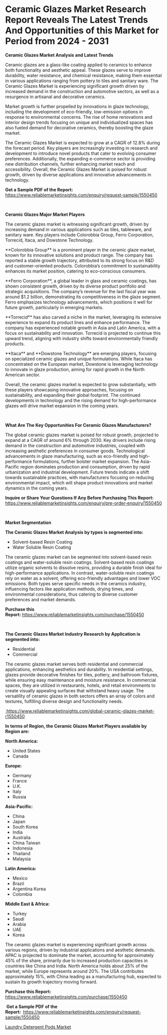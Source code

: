 <p><h1>Ceramic Glazes Market Research Report Reveals The Latest Trends And Opportunities of this Market for Period from 2024 - 2031</h1></p><p><strong>Ceramic Glazes Market Analysis and Latest Trends</strong></p>
<p><p>Ceramic glazes are a glass-like coating applied to ceramics to enhance both functionality and aesthetic appeal. These glazes serve to improve durability, water resistance, and chemical resistance, making them essential in various applications ranging from pottery to tiles and sanitary ware. The Ceramic Glazes Market is experiencing significant growth driven by increased demand in the construction and automotive sectors, as well as a resurgence in artisanal and decorative ceramics.</p><p>Market growth is further propelled by innovations in glaze technology, including the development of eco-friendly, low-emission options in response to environmental concerns. The rise of home renovations and interior design trends focusing on unique and individualized spaces has also fueled demand for decorative ceramics, thereby boosting the glaze market.</p><p>The Ceramic Glazes Market is expected to grow at a CAGR of 12.8% during the forecast period. Key players are increasingly investing in research and development to introduce novel products that cater to evolving consumer preferences. Additionally, the expanding e-commerce sector is providing new distribution channels, further enhancing market reach and accessibility. Overall, the Ceramic Glazes Market is poised for robust growth, driven by diverse applications and innovative advancements in technology.</p></p>
<p><strong>Get a Sample PDF of the Report:&nbsp;</strong> <a href="https://www.reliablemarketinsights.com/enquiry/request-sample/1550450?utm_campaign=1197&utm_medium=2&utm_source=Github&utm_content=ia&utm_term=08112024&utm_id=ceramic-glazes">https://www.reliablemarketinsights.com/enquiry/request-sample/1550450</a></p>
<p>&nbsp;</p>
<p><strong>Ceramic Glazes Major Market Players</strong></p>
<p><p>The ceramic glazes market is witnessing significant growth, driven by increasing demand in various applications such as tiles, tableware, and sanitary ware. Key players include Colorobbia Group, Ferro Corporation, Torrecid, Itaca, and Dowstone Technology.</p><p>**Colorobbia Group** is a prominent player in the ceramic glaze market, known for its innovative solutions and product range. The company has reported a stable growth trajectory, attributed to its strong focus on R&D and customer-oriented products. Colorobbia’s commitment to sustainability enhances its market position, catering to eco-conscious consumers. </p><p>**Ferro Corporation**, a global leader in glass and ceramic coatings, has shown consistent growth, driven by its diverse product portfolio and strategic acquisitions. The company’s revenue for the last fiscal year was around $1.2 billion, demonstrating its competitiveness in the glaze segment. Ferro emphasizes technology advancements, which positions it well for future growth, particularly in emerging markets.</p><p>**Torrecid** has also carved a niche in the market, leveraging its extensive experience to expand its product lines and enhance performance. The company has experienced notable growth in Asia and Latin America, with a focus on sustainability and innovation. Torrecid is projected to continue this upward trend, aligning with industry shifts toward environmentally friendly products.</p><p>**Itaca** and **Dowstone Technology** are emerging players, focusing on specialized ceramic glazes and unique formulations. While Itaca has concentrated on the European market, Dowstone is leveraging technology to innovate in glaze production, aiming for rapid growth in the North American sector.</p><p>Overall, the ceramic glazes market is expected to grow substantially, with these players showcasing innovative approaches, focusing on sustainability, and expanding their global footprint. The continued developments in technology and the rising demand for high-performance glazes will drive market expansion in the coming years.</p></p>
<p>&nbsp;</p>
<p><strong>What Are The Key Opportunities For Ceramic Glazes Manufacturers?</strong></p>
<p><p>The global ceramic glazes market is poised for robust growth, projected to expand at a CAGR of around 6% through 2030. Key drivers include rising demand in the construction and automotive industries, coupled with increasing aesthetic preferences in consumer goods. Technological advancements in glaze manufacturing, such as eco-friendly and high-performance formulations, further bolster market expansion. The Asia-Pacific region dominates production and consumption, driven by rapid urbanization and industrial development. Future trends indicate a shift towards sustainable practices, with manufacturers focusing on reducing environmental impact, which will shape product innovations and market dynamics in the coming years.</p></p>
<p><strong>Inquire or Share Your Questions If Any Before Purchasing This Report:</strong> <a href="https://www.reliablemarketinsights.com/enquiry/pre-order-enquiry/1550450?utm_campaign=1197&utm_medium=2&utm_source=Github&utm_content=ia&utm_term=08112024&utm_id=ceramic-glazes">https://www.reliablemarketinsights.com/enquiry/pre-order-enquiry/1550450</a></p>
<p>&nbsp;</p>
<p><strong>Market Segmentation</strong></p>
<p><strong>The Ceramic Glazes Market Analysis by types is segmented into:</strong></p>
<p><ul><li>Solvent-based Resin Coating</li><li>Water Soluble Resin Coating</li></ul></p>
<p><p>The ceramic glazes market can be segmented into solvent-based resin coatings and water-soluble resin coatings. Solvent-based resin coatings utilize organic solvents to dissolve resins, providing a durable finish ideal for high-performance applications. In contrast, water-soluble resin coatings rely on water as a solvent, offering eco-friendly advantages and lower VOC emissions. Both types serve specific needs in the ceramics industry, influencing factors like application methods, drying times, and environmental considerations, thus catering to diverse customer preferences and market demands.</p></p>
<p><strong>Purchase this Report:&nbsp;</strong><a href="https://www.reliablemarketinsights.com/purchase/1550450?utm_campaign=1197&utm_medium=2&utm_source=Github&utm_content=ia&utm_term=08112024&utm_id=ceramic-glazes">https://www.reliablemarketinsights.com/purchase/1550450</a></p>
<p>&nbsp;</p>
<p><strong>The Ceramic Glazes Market Industry Research by Application is segmented into:</strong></p>
<p><ul><li>Residential</li><li>Commercial</li></ul></p>
<p><p>The ceramic glazes market serves both residential and commercial applications, enhancing aesthetics and durability. In residential settings, glazes provide decorative finishes for tiles, pottery, and bathroom fixtures, while ensuring easy maintenance and moisture resistance. In commercial spaces, they are utilized in restaurants, hotels, and retail environments to create visually appealing surfaces that withstand heavy usage. The versatility of ceramic glazes in both sectors offers an array of colors and textures, fulfilling diverse design and functionality needs.</p></p>
<p><a href="https://www.reliablemarketinsights.com/global-ceramic-glazes-market-r1550450?utm_campaign=1197&utm_medium=2&utm_source=Github&utm_content=ia&utm_term=08112024&utm_id=ceramic-glazes">&nbsp;https://www.reliablemarketinsights.com/global-ceramic-glazes-market-r1550450</a></p>
<p><strong>In terms of Region, the Ceramic Glazes Market Players available by Region are:</strong></p>
<p>
    <p> <strong> North America: </strong>
        <ul>
            <li>United States</li>
            <li>Canada</li>
        </ul>
        </p> 
    <p> <strong> Europe: </strong>
        <ul>
            <li>Germany</li>
            <li>France</li>
            <li>U.K.</li>
            <li>Italy</li>
            <li>Russia</li>
        </ul>
        </p> 
    <p> <strong> Asia-Pacific: </strong>
        <ul>
            <li>China</li>
            <li>Japan</li>
            <li>South Korea</li>
            <li>India</li>
            <li>Australia</li>
            <li>China Taiwan</li>
            <li>Indonesia</li>
            <li>Thailand</li>
            <li>Malaysia</li>
        </ul>
        </p> 
    <p> <strong> Latin America: </strong>
        <ul>
            <li>Mexico</li>
            <li>Brazil</li>
            <li>Argentina Korea</li>
            <li>Colombia</li>
        </ul>
        </p> 
    <p> <strong> Middle East & Africa: </strong>
        <ul>
            <li>Turkey</li>
            <li>Saudi</li>
            <li>Arabia</li>
            <li>UAE</li>
            <li>Korea</li>
        </ul>
    </p>
    </p>
<p><p>The ceramic glazes market is experiencing significant growth across various regions, driven by industrial applications and aesthetic demands. APAC is projected to dominate the market, accounting for approximately 45% of the share, primarily due to increased production capacities in countries like China and India. North America holds about 25% of the market, while Europe represents around 20%. The USA contributes approximately 15%, with China leading as a manufacturing hub, expected to sustain its growth trajectory moving forward.</p></p>
<p><strong>Purchase this Report: </strong><a href="https://www.reliablemarketinsights.com/purchase/1550450?utm_campaign=1197&utm_medium=2&utm_source=Github&utm_content=ia&utm_term=08112024&utm_id=ceramic-glazes">https://www.reliablemarketinsights.com/purchase/1550450</a></p>
<p>&nbsp;<strong>Get a Sample PDF of the Report:&nbsp;&nbsp;</strong><a href="https://www.reliablemarketinsights.com/enquiry/request-sample/1550450?utm_campaign=1197&utm_medium=2&utm_source=Github&utm_content=ia&utm_term=08112024&utm_id=ceramic-glazes">https://www.reliablemarketinsights.com/enquiry/request-sample/1550450</a></p>
<p><strong></strong></p>
<p><p><a href="https://github.com/prosalinda88/Market-Research-Report-List-6/blob/main/laundry-detergent-pods-market.md?utm_campaign=1197&utm_medium=2&utm_source=Github&utm_content=ia&utm_term=08112024&utm_id=ceramic-glazes">Laundry Detergent Pods Market</a></p></p>